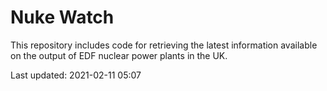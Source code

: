 # Nuke Watch

This repository includes code for retrieving the latest information available on the output of EDF nuclear power plants in the UK.

Last updated: 2021-02-11 05:07
